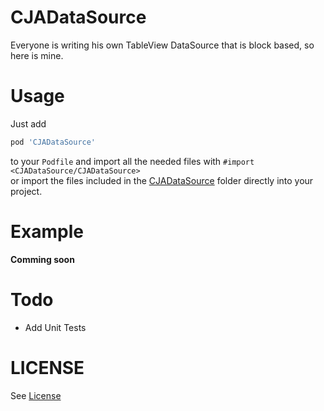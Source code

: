# CJADataSource

Everyone is writing his own TableView DataSource that is block based, so here is mine.

# Usage

Just add
``` ruby
pod 'CJADataSource'
```
  
to your ```Podfile``` and import all the needed files with ```#import <CJADataSource/CJADataSource>```  
or import the files included in the [CJADataSource](CJADataSource) folder directly into your project.
 

# Example

**Comming soon**

# Todo

* Add Unit Tests

# LICENSE

See [License](LICENSE)
